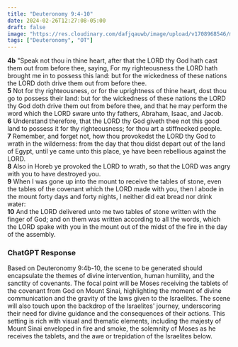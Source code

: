 ```yaml
---
title: "Deuteronomy 9:4-10"
date: 2024-02-26T12:27:08-05:00
draft: false
image: "https://res.cloudinary.com/dafjqauwb/image/upload/v1708968546/matt419/Deuteronomy/9_4-10_ytxkqb.webp"
tags: ["Deuteronomy", "OT"]
---
```


**4b** "Speak not thou in thine heart, after that the LORD thy God hath cast them out from before thee, saying, For my righteousness the LORD hath brought me in to possess this land: but for the wickedness of these nations the LORD doth drive them out from before thee.  
**5** Not for thy righteousness, or for the uprightness of thine heart, dost thou go to possess their land: but for the wickedness of these nations the LORD thy God doth drive them out from before thee, and that he may perform the word which the LORD sware unto thy fathers, Abraham, Isaac, and Jacob.  
**6** Understand therefore, that the LORD thy God giveth thee not this good land to possess it for thy righteousness; for thou art a stiffnecked people.  
**7** Remember, and forget not, how thou provokedst the LORD thy God to wrath in the wilderness: from the day that thou didst depart out of the land of Egypt, until ye came unto this place, ye have been rebellious against the LORD.  
**8** Also in Horeb ye provoked the LORD to wrath, so that the LORD was angry with you to have destroyed you.  
**9** When I was gone up into the mount to receive the tables of stone, even the tables of the covenant which the LORD made with you, then I abode in the mount forty days and forty nights, I neither did eat bread nor drink water:  
**10** And the LORD delivered unto me two tables of stone written with the finger of God; and on them was written according to all the words, which the LORD spake with you in the mount out of the midst of the fire in the day of the assembly.


### ChatGPT Response

Based on Deuteronomy 9:4b-10, the scene to be generated should encapsulate the themes of divine intervention, human humility, and the sanctity of covenants. The focal point will be Moses receiving the tablets of the covenant from God on Mount Sinai, highlighting the moment of divine communication and the gravity of the laws given to the Israelites. The scene will also touch upon the backdrop of the Israelites' journey, underscoring their need for divine guidance and the consequences of their actions. This setting is rich with visual and thematic elements, including the majesty of Mount Sinai enveloped in fire and smoke, the solemnity of Moses as he receives the tablets, and the awe or trepidation of the Israelites below.